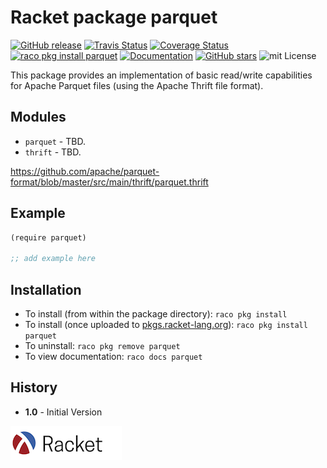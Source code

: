 # Racket package parquet

[![GitHub release](https://img.shields.io/github/release/johnstonskj/parquet.svg?style=flat-square)](https://github.com/johnstonskj/parquet/releases)
[![Travis Status](https://travis-ci.org/johnstonskj/parquet.svg)](https://www.travis-ci.org/johnstonskj/parquet)
[![Coverage Status](https://coveralls.io/repos/github/johnstonskj/parquet/badge.svg?branch=master)](https://coveralls.io/github/johnstonskj/parquet?branch=master)
[![raco pkg install parquet](https://img.shields.io/badge/raco%20pkg%20install-parquet-blue.svg)](http://pkgs.racket-lang.org/package/parquet)
[![Documentation](https://img.shields.io/badge/raco%20docs-rml--core-blue.svg)](http://docs.racket-lang.org/parquet/index.html)
[![GitHub stars](https://img.shields.io/github/stars/johnstonskj/parquet.svg)](https://github.com/johnstonskj/parquet/stargazers)
![mit License](https://img.shields.io/badge/license-mit-118811.svg)

This package provides an implementation of basic read/write capabilities for Apache Parquet files (using the Apache Thrift file format).

## Modules

* `parquet` - TBD.
* `thrift` - TBD.


https://github.com/apache/parquet-format/blob/master/src/main/thrift/parquet.thrift

## Example

```scheme
(require parquet)

;; add example here
```


## Installation

* To install (from within the package directory): `raco pkg install`
* To install (once uploaded to [pkgs.racket-lang.org](https://pkgs.racket-lang.org/)): `raco pkg install parquet`
* To uninstall: `raco pkg remove parquet`
* To view documentation: `raco docs parquet`

## History

* **1.0** - Initial Version

[![Racket Language](https://raw.githubusercontent.com/johnstonskj/racket-scaffold/master/scaffold/plank-files/racket-lang.png)](https://racket-lang.org/)
